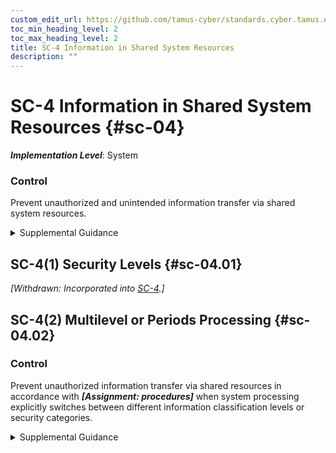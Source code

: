 ```yaml
---
custom_edit_url: https://github.com/tamus-cyber/standards.cyber.tamus.edu/tree/main/static/content/tamus.edu/TAMUS_profile.xml
toc_min_heading_level: 2
toc_max_heading_level: 2
title: SC-4 Information in Shared System Resources
description: ""
---
```


# SC-4 Information in Shared System Resources {#sc-04}

_**Implementation Level**_: System

### Control

Prevent unauthorized and unintended information transfer via shared system resources.

<details>
  <summary>Supplemental Guidance</summary>

Prevent unauthorized and unintended information transfer via shared system resources.

</details>

## SC-4(1) Security Levels {#sc-04.01}

_[Withdrawn: Incorporated into [SC-4](../sc/sc-04#sc-04).]_

## SC-4(2) Multilevel or Periods Processing {#sc-04.02}

### Control

Prevent unauthorized information transfer via shared resources in accordance with _**[Assignment: procedures]**_ when system processing explicitly switches between different information classification levels or security categories.

<details>
  <summary>Supplemental Guidance</summary>

Prevent unauthorized information transfer via shared resources in accordance with _**[Assignment: procedures]**_ when system processing explicitly switches between different information classification levels or security categories.

</details>

